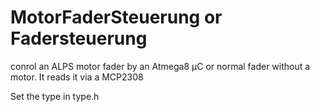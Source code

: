 # MotorFaderSteuerung or Fadersteuerung
conrol an ALPS motor fader by an Atmega8 µC or normal fader without a motor. It reads it via a MCP2308

Set the type in type.h
